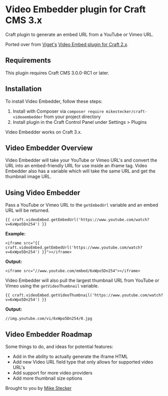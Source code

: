 # Video Embedder plugin for Craft CMS 3.x

Craft plugin to generate an embed URL from a YouTube or Vimeo URL.

Ported over from [Viget's](https://viget.com) [Video Embed plugin for Craft 2.x](https://github.com/vigetlabs/craft-videoembed).

## Requirements

This plugin requires Craft CMS 3.0.0-RC1 or later.

## Installation

To install Video Embedder, follow these steps:

1. Install with Composer via `composer require mikestecker/craft-videoembedder` from your project directory
2. Install plugin in the Craft Control Panel under Settings > Plugins

Video Embedder works on Craft 3.x.

## Video Embedder Overview

Video Embedder will take your YouTube or Vimeo URL's and convert the URL into an embed-friendly URL for use inside an iframe tag. Video Embedder also has a variable which will take the same URL and get the thumbnail image URL.

## Using Video Embedder

Pass a YouTube or Vimeo URL to the `getEmbedUrl` variable and an embed URL will be returned.

```
{{ craft.videoEmbed.getEmbedUrl('https://www.youtube.com/watch?v=6xWpo5Dn254') }}
```

**Example:**

```
<iframe src="{{ craft.videoEmbed.getEmbedUrl('https://www.youtube.com/watch?v=6xWpo5Dn254') }}"></iframe>
```

**Output:**

```
<iframe src="//www.youtube.com/embed/6xWpo5Dn254"></iframe>
```

Video Embedder will also pull the largest thumbnail URL from YouTube or Vimeo using the `getVideoThumbnail` variable.

```
{{ craft.videoEmbed.getVideoThumbnail('https://www.youtube.com/watch?v=6xWpo5Dn254') }}
```

**Output:**

```
//img.youtube.com/vi/6xWpo5Dn254/0.jpg
```


## Video Embedder Roadmap

Some things to do, and ideas for potential features:

* Add in the ability to actually generate the iframe HTML
* Add new Video URL field type that only allows for supported video URL's
* Add support for more video providers
* Add more thumbnail size options

Brought to you by [Mike Stecker](http://github.com/mikestecker)
